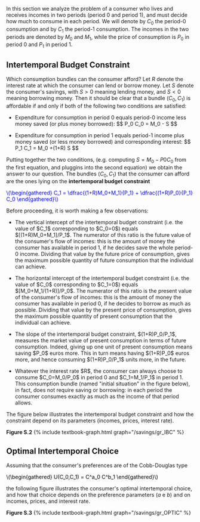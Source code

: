 

In this section we analyze the problem of a consumer who lives and receives incomes in two periods (period 0 and period 1), and must decide how much to consume in each period. We will denote by  $C_0$ the period-0 consumption and by  $C_1$ the period-1 consumption. The incomes in the two periods are  denoted by $M_0$ and $M_1$, while the price of consumption is $P_0$ in period 0 and $P_1$ in period 1.



<h2 id="SUBSEC_IBC">Intertemporal Budget Constraint</h2>

Which consumption bundles can the consumer afford? Let $R$ denote the interest rate at which the consumer can lend or borrow money. Let $S$ denote the consumer's savings, with $S>0$ meaning lending money, and $S<0$ meaning borrowing money. Then it should be clear that a bundle $(C_0,C_1)$ is affordable if and only if both of the following two conditions are satisfied:

<ul>
  <li>
    <p>Expenditure for consumption in period 0 equals period-0 income less money saved (or plus money borrowed): $$ P_0 C_0 = M_0 - S $$ </p>
  </li>
  <li>
    <p>Expenditure for consumption in period 1 equals period-1 income plus money saved (or less money borrowed) and corresponding interest: $$ P_1 C_1 = M_0 +(1+R) S $$ </p>
  </li>
</ul>

Putting together the two conditions, (e.g. computing $S=M_0-P0C_0$ from the first equation, and pluggins into the second equation) we obtain the answer to our question. The bundles  $(C_0,C_1)$ that the consumer can afford are the ones lying on the <b>intertemporal budget constraint</b>

<p><span style="color: Blue;">
\(\begin{gathered}
 C_1 = \dfrac{(1+R)M_0+M_1}{P_1} + \dfrac{(1+R)P_0}{P_1} C_0
\end{gathered}\)
</span></p>

Before proceeding, it is worth making a few observations:

<ul>
  <li>
    <p>
	The vertical intercept of the intertemporal budget constraint (i.e. the value of $C_1$ corresponding to $C_0=0$) equals $[(1+R)M_0+M_1]/P_1$. The numerator of this ratio is the future value of the consumer's flow of incomes: this is the amount of money the consumer has available in period 1, if he decides save the whole period-0 income. Dividing that value by the future price of consumption, gives the maximum possible quantity of future consumption that the individual can achieve.
	 </p>
  </li>
  <li>
    <p>
  The horizontal intercept of the intertemporal budget constraint (i.e. the value of $C_0$ corresponding to $C_1=0$) equals $[M_0+M_1/(1+R)]/P_0$. The numerator of this ratio is the present value of the consumer's flow of incomes: this is the amount of money the consumer has available in period 0, if he decides to borrow as much as possible. Dividing that value by the present price of consumption, gives the maximum possible quantity of present consumption that the individual can achieve.
    </p>
  </li>
  <li>
    <p>
	The slope of the intertemporal budget constraint, $(1+R)P_0/P_1$, measures the market value of present consumption in terms of future consumption. Indeed, giving up one unit of present consumption means saving $P_0$ euros more. This in turn means having $(1+R)P_0$ euros more, and hence consuming $(1+R)P_0/P_1$ units more, in the future.  
  	</p>
  </li>
  <li>
    <p>
	Whatever the interest rate $R$, the consumer can always choose to consume $C_0=M_0/P_0$ in period 0 and $C_1=M_1/P_1$ in period 1. This consumption bundle (named "initial situation" in the figure below), in fact, does not require saving or borrowing: in each period the consumer  consumes exactly as much as the income of that period allows.
  	</p>
  </li>
</ul>



The figure below illustrates the intertemporal budget constraint and how the constraint depend on its parameters (incomes, prices, interest rate).

<a id="gr_IBC"><strong>Figure S.2</strong></a>
{% include textbook-graph.html graph="/savings/gr_IBC" %}






<h2 id="SUBSEC_OPTIC">Optimal Intertemporal Choice</h2>

Assuming that the consumer's preferences are of the Cobb-Douglas type

<p><span style="color: Black;">
\(\begin{gathered}
 U(C_0,C_1) = C^a_0 C^b_1
\end{gathered}\)
</span></p>

the following figure illustrates the consumer's optimal intertemporal choice, and how that choice depends on the preference parameters ($a$ e $b$) and on incomes, prices, and interest rate.


<a id="gr_OPTIC"><strong>Figure S.3</strong></a>
{% include textbook-graph.html graph="/savings/gr_OPTIC" %}
